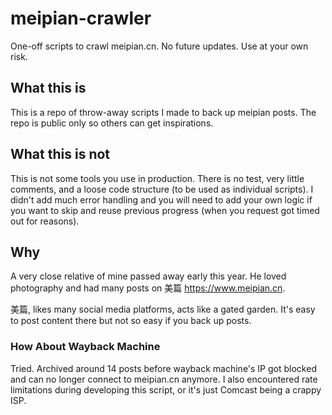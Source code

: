 # meipian-crawler
One-off scripts to crawl meipian.cn. No future updates. Use at your own risk. 

## What this is
This is a repo of throw-away scripts I made to back up meipian posts. The repo is public only so others can get inspirations. 

## What this is not
This is not some tools you use in production. There is no test, very little comments, and a loose code structure (to be used as individual scripts). I didn't add much error handling and you will need to add your own logic if you want to skip and reuse previous progress (when you request got timed out for reasons).

## Why
A very close relative of mine passed away early this year. He loved photography and had many posts on 美篇 https://www.meipian.cn.  

美篇, likes many social media platforms, acts like a gated garden. It's easy to post content there but not so easy if you back up posts. 

### How About Wayback Machine
Tried. Archived around 14 posts before wayback machine's IP got blocked and can no longer connect to meipian.cn anymore. I also encountered rate limitations during developing this script, or it's just Comcast being a crappy ISP. 

